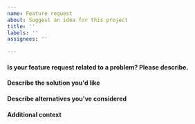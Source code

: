 ```yaml
---
name: Feature request
about: Suggest an idea for this project
title: ''
labels: ''
assignees: ''

---
```


<!-- The author may be close the report if issue template is ignored. -->

#### Is your feature request related to a problem? Please describe.

#### Describe the solution you'd like

#### Describe alternatives you've considered

#### Additional context

